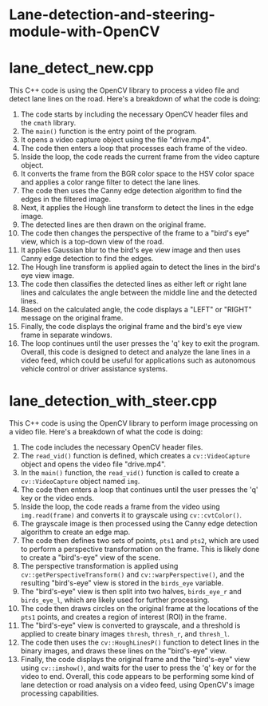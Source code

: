# Lane-detection-and-steering-module-with-OpenCV
# lane_detect_new.cpp
This C++ code is using the OpenCV library to process a video file and detect lane lines on the road. 
Here's a breakdown of what the code is doing: 
1. The code starts by including the necessary OpenCV header files and the `cmath` library.
2. The `main()` function is the entry point of the program.
3. It opens a video capture object using the file "drive.mp4".
4. The code then enters a loop that processes each frame of the video.
5. Inside the loop, the code reads the current frame from the video capture object.
6. It converts the frame from the BGR color space to the HSV color space and applies a color range filter to detect the lane lines.
7. The code then uses the Canny edge detection algorithm to find the edges in the filtered image.
8. Next, it applies the Hough line transform to detect the lines in the edge image.
9. The detected lines are then drawn on the original frame.
10. The code then changes the perspective of the frame to a "bird's eye" view, which is a top-down view of the road.
11. It applies Gaussian blur to the bird's eye view image and then uses Canny edge detection to find the edges.
12. The Hough line transform is applied again to detect the lines in the bird's eye view image.
13. The code then classifies the detected lines as either left or right lane lines and calculates the angle between the middle line and the detected lines.
14. Based on the calculated angle, the code displays a "LEFT" or "RIGHT" message on the original frame.
15. Finally, the code displays the original frame and the bird's eye view frame in separate windows.
16. The loop continues until the user presses the 'q' key to exit the program.
Overall, this code is designed to detect and analyze the lane lines in a video feed, which could be useful for applications such as autonomous vehicle control or driver assistance systems.

# lane_detection_with_steer.cpp
This C++ code is using the OpenCV library to perform image processing on a video file. 
Here's a breakdown of what the code is doing: 
1. The code includes the necessary OpenCV header files.
2. The `read_vid()` function is defined, which creates a `cv::VideoCapture` object and opens the video file "drive.mp4".
3. In the `main()` function, the `read_vid()` function is called to create a `cv::VideoCapture` object named `img`.
4. The code then enters a loop that continues until the user presses the 'q' key or the video ends.
5. Inside the loop, the code reads a frame from the video using `img.read(frame)` and converts it to grayscale using `cv::cvtColor()`.
6. The grayscale image is then processed using the Canny edge detection algorithm to create an edge map.
7. The code then defines two sets of points, `pts1` and `pts2`, which are used to perform a perspective transformation on the frame. This is likely done to create a "bird's-eye" view of the scene.
8. The perspective transformation is applied using `cv::getPerspectiveTransform()` and `cv::warpPerspective()`, and the resulting "bird's-eye" view is stored in the `birds_eye` variable.
9. The "bird's-eye" view is then split into two halves, `birds_eye_r` and `birds_eye_l`, which are likely used for further processing.
10. The code then draws circles on the original frame at the locations of the `pts1` points, and creates a region of interest (ROI) in the frame.
11. The "bird's-eye" view is converted to grayscale, and a threshold is applied to create binary images `thresh`, `thresh_r`, and `thresh_l`.
12. The code then uses the `cv::HoughLinesP()` function to detect lines in the binary images, and draws these lines on the "bird's-eye" view.
13. Finally, the code displays the original frame and the "bird's-eye" view using `cv::imshow()`, and waits for the user to press the 'q' key or for the video to end.
Overall, this code appears to be performing some kind of lane detection or road analysis on a video feed, using OpenCV's image processing capabilities.

